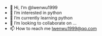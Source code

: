 - 👋 Hi, I’m @lwenwu1999
- 👀 I’m interested in python
- 🌱 I’m currently learning python
- 💞️ I’m looking to collaborate on ...
- 📫 How to reach me lwenwu1999@qq.com

<!---
lwenwu1999/lwenwu1999 is a ✨ special ✨ repository because its `README.md` (this file) appears on your GitHub profile.
You can click the Preview link to take a look at your changes.
--->
